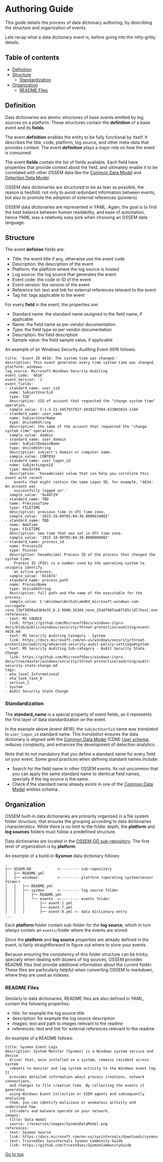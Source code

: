 # Authoring Guide
This guide details the process of data dictionary authoring, by describing the structure and organization of events.

Lets recap what a data dictionary event is, before going into the nitty-gritty details.

## Table of contents
* [Definition](#definition)
* [Structure](#structure)
  * [Standardization](#standardization)
* [Organization](#organization)
  * [README Files](#readme-files)

## Definition
Data dictionaries are atomic structures of base events emitted by log sources on a platform. These structures contain the **definition** of a base event and its **fields**.

The event **definition** enables the entity to be fully functional by itself. It describes the title, code, platform, log source, and other meta-data that provides context. The event **definition** plays a major role on how the event is consumed.

The event **fields** contain the list of fields available. Each field have properties that provide context about the field, and ultimately enable it to be correlated with other OSSEM data like the [Common Data Model](https://ossemproject.com/cdm/intro.html) and [Detection Data Model](https://ossemproject.com/ddm/intro.html).

OSSEM data dictionaries are structured to be as lean as possible, the reason is twofold: not only to avoid redundant information between events, but also to promote the adoption of external references (pointers).

OSSEM data dictionaries are represented in YAML. Again, the goal is to find the best balance between human readability, and ease of automation, hence YAML was a relatively easy pick when choosing an OSSEM data language.

## Structure
The event **definion** fields are:
* Title: the event title if any, otherwise use the event code
* Description: the description of the event
* Platform: the platform where the log source is hosted
* Log source: the log source that generates the event
* Event code: the code or ID of the event
* Event version: the version of the event
* Reference list: text and link for external references relevant to the event
* Tag list: tags applicable to the event

For every **field** in the event, the properties are:
* Standard name: the standard name assigned to the field name, if applicable
* Name: the field name as per vendor documentation
* Type: the field type as per vendor documentation
* Description: the field description
* Sample value: the field sample value, if applicable

An example of an Windows Security Auditing Event 4616 follows:
```
title: 'Event ID 4616: The system time was changed.'
description: This event generates every time system time was changed.
platform: windows
log_source: Microsoft-Windows-Security-Auditing
event_code: '4616'
event_version: '1'
event_fields:
- standard_name: user_sid
  name: SubjectUserSid
  type: SID
  description: SID of account that requested the "change system time" operation.
  sample_value: S-1-5-21-3457937927-2839227994-823803824-1104
- standard_name: user_name
  name: SubjectUserName
  type: UnicodeString
  description: the name of the account that requested the "change system time" operation.
  sample_value: dadmin
- standard_name: user_domain
  name: SubjectDomainName
  type: UnicodeString
  description: subject's domain or computer name.
  sample_value: CONTOSO
- standard_name: user_logon_id
  name: SubjectLogonId
  type: HexInt64
  description: 'hexadecimal value that can help you correlate this event with recent
    events that might contain the same Logon ID, for example, "4624: An account was
    successfully logged on".'
  sample_value: '0x48f29'
- standard_name: TBD
  name: PreviousTime
  type: FILETIME
  description: previous time in UTC time zone.
  sample_value: '2015-10-09T05:04:30.000941900Z'
- standard_name: TBD
  name: NewTime
  type: FILETIME
  description: new time that was set in UTC time zone.
  sample_value: '2015-10-09T05:04:30.000000000Z'
- standard_name: process_id
  name: ProcessId
  type: Pointer
  description: hexadecimal Process ID of the process that changed the system time.
    Process ID (PID) is a number used by the operating system to uniquely identify
    an active process.
  sample_value: '0x1074'
- standard_name: process_path
  name: ProcessName
  type: UnicodeString
  description: full path and the name of the executable for the process.
  sample_value: C:\Windows\WinSxS\amd64_microsoft-windows-com-surrogate-core_31bf3856ad364e35_6.3.9600.16384_none_25a8f00faa8f185c\dllhost.exe
references:
- text: MS SOURCE
  link: https://github.com/MicrosoftDocs/windows-itpro-docs/blob/public/windows/security/threat-protection/auditing/event-4616.md
- text: MS Security Auditing Category - System
  link: https://docs.microsoft.com/en-us/windows/security/threat-protection/auditing/advanced-security-audit-policy-settings#system
- text: MS Security Auditing Sub-category - Audit Security State Change
  link: https://github.com/MicrosoftDocs/windows-itpro-docs/tree/master/windows/security/threat-protection/auditing/audit-security-state-change.md
tags:
- etw_level_Informational
- etw_task_task_0
- version_1
- System
- Audit Security State Change
```

### Standardization
The **standard_name** is a special property of event fields, as it represents the first layer of data standardization on the event.

In the example above (event 4616), the `SubjectUserSid` name was *translated* to `user_logon_id` standard name. This *translation* ensures the data dictionary is aligned with the [Common Data Model](https://ossemproject.com/cdm/intro.html) (CDM) [User schema](https://ossemproject.com/cdm/entities/user.html), reduces complexity, and enhances the development of detection analytics.

Note that its not mandatory that you define a standard name for every field on your event. Some good practices when defining standard names include:
* Search for the field name in other OSSEM events. Its not uncommon that you can apply the same standard name to identical field names, specially if the log source is the same.
* Check if the standard name already exists in one of the [Common Data Model](https://ossemproject.com/cdm/intro.html) entities schema.

## Organization
OSSEM built-in data dictionaries are primarily organized in a file system folder structure, that ensures the grouping according to data dictionaries characteristics. While there is no limit to the folder depth, the **platform** and **log sources** folders must follow a predefined structure.

Data dictionaries are located in the [OSSEM-DD sub-repository](https://github.com/OTRF/OSSEM-DD). The first level of organization is by **platform**.

An example of a build-in **Sysmon** data dictionary follows:
```
.
├── OSSEM-DD            <--------- sub-repository
│   ├── README.yml
│   ├── windows         <--------- platform (operating system/sensor folder)
│   │   ├── README.yml
│   │   ├── sysmon      <--------- log source folder
│   │   │   ├── README.yml
│   │   │   └── events  <--------- events folder
│   │   │       ├── event-1.yml
│   │   │       ├── event-7.yml
│   │   │       ├── event-8.yml <- data dictionary entry
...
```

Each **platform** folder contain sub-folder for the **log source**, which in turn *always* contain an `events/`folder where the events are stored.

Since the **platform** and **log source** properties are already defined in the event, is fairly straightforward to figure out where to store your events.

Because ensuring the consistency of this folder structure can be tricky, specially when dealing with dozens of log sources, OSSEM provides README files that provide additional information about the current folder. These files are particularly helpful when converting OSSEM to markdown, where they are used as indexes.

### README Files
Similarly to data dictionaries, README files are also defined in YAML, contain the following properties:
* title: for example the log source title
* description: for example the log source description
* images: text and path to images relevant to the readme
* references: text and link for external references relevant to the readme

An example of a README follows:
```
title: Sysmon Event Logs
description: System Monitor (Sysmon) is a Windows system service and device 
  driver that, once installed on a system, remains resident across system 
  reboots to monitor and log system activity to the Windows event log. It 
  provides detailed information about process creations, network connections, 
  and changes to file creation time. By collecting the events it generates 
  using Windows Event Collection or SIEM agents and subsequently analyzing 
  them, you can identify malicious or anomalous activity and understand how 
  intruders and malware operate on your network.
images:
- title: Data model
  source: /resources/images/SysmonDataModel.png
references:
- text: Sysmon Source
  link: https://docs.microsoft.com/en-us/sysinternals/downloads/sysmon
- text: TrustedSec Sysinternals Sysmon Community Guide
  link: https://github.com/trustedsec/SysmonCommunityGuide
```

[Go to top](#table-of-contents)